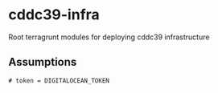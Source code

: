 # cddc39-infra

Root terragrunt modules for deploying cddc39 infrastructure

## Assumptions

    # token = DIGITALOCEAN_TOKEN
